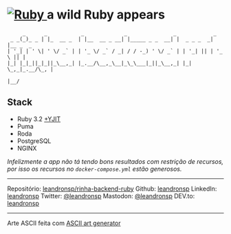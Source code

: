 # [![Ruby](https://cdn.emojidex.com/emoji/hdpi/Ruby.png "Ruby") ](https://www.ruby-lang.org) a wild Ruby appears

```
     _      _           _             _               _            _         
 _ _(_)_ _ | |_  __ _  | |__  __ _ __| |_____ _ _  __| |  _ _ _  _| |__ _  _ 
| '_| | ' \| ' \/ _` | | '_ \/ _` / _| / / -_) ' \/ _` | | '_| || | '_ \ || |
|_| |_|_||_|_||_\__,_| |_.__/\__,_\__|_\_\___|_||_\__,_| |_|  \_,_|_.__/\_, |
                                                                        |__/ 
```

## Stack

* Ruby 3.2 [+YJIT](https://shopify.engineering/ruby-yjit-is-production-ready)
* Puma
* Roda
* PostgreSQL
* NGINX

_Infelizmente a app não tá tendo bons resultados com restrição de recursos, por isso os recursos no `docker-compose.yml` estão generosos._

---

Repositório: [leandronsp/rinha-backend-ruby](https://github.com/leandronsp/rinha-backend-ruby)
Github: [leandronsp](https://github.com/leandronsp)
LinkedIn: [leandronsp](https://linkedin.com/leandronsp)
Twitter: [@leandronsp](https://twitter.com/leandronsp)
Mastodon: [@leandronsp](https://mastodon.social/@leandronsp)
DEV.to: [leandronsp](https://dev.to/leandronsp)

----

Arte ASCII feita com [ASCII art generator](http://www.network-science.de/ascii/)
